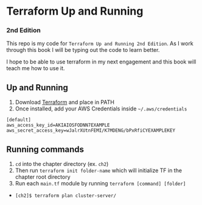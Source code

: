 # Terraform Up and Running
### 2nd Edition

This repo is my code for `Terraform Up and Running 2nd Edition`. As I work through this book I will be typing out the code to learn better.

I hope to be able to use terraform in my next engagement and this book will teach me how to use it.


## Up and Running

1. Download [Terraform](https://www.terraform.io/downloads.html) and place in PATH
2. Once installed, add your AWS Credentials inside `~/.aws/credentials`

```
[default]
aws_access_key_id=AKIAIOSFODNN7EXAMPLE
aws_secret_access_key=wJalrXUtnFEMI/K7MDENG/bPxRfiCYEXAMPLEKEY
```


## Running commands

1. `cd` into the chapter directory (ex. `ch2`)
1. Then run `terraform init folder-name` which will initialize TF in the chapter root directory
1. Run each `main.tf` module by running `terraform [command] [folder]`
  * `[ch2]$ terraform plan cluster-server/`


